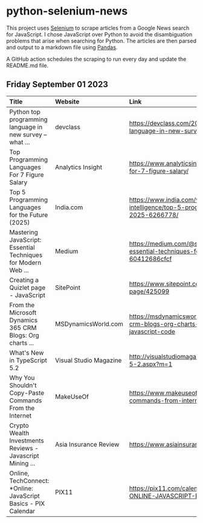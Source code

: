 # python-selenium-news

This project uses [Selenium](https://www.seleniumhq.org/) to scrape articles from a Google News search for JavaScript.
I chose JavaScript over Python to avoid the disambiguation problems that arise when searching for Python.
The articles are then parsed and output to a markdown file using [Pandas](https://pandas.pydata.org/).

A GitHub action schedules the scraping to run every day and update the README.md file.

## Friday September 01 2023


| Title                                                          | Website                | Link                                                                                                                         |
|:---------------------------------------------------------------|:-----------------------|:-----------------------------------------------------------------------------------------------------------------------------|
| Python top programming language in new survey – what ...       | devclass               | https://devclass.com/2023/08/30/python-top-programming-language-in-new-survey-what-happened-to-javascript/                   |
| Top Programming Languages For 7 Figure Salary                  | Analytics Insight      | https://www.analyticsinsight.net/top-programming-languages-for-7-figure-salary/                                              |
| Top 5 Programming Languages for the Future (2025)              | India.com              | https://www.india.com/webstories/technology/artificial-intelligence/top-5-programming-languages-for-the-future-2025-6266778/ |
| Mastering JavaScript: Essential Techniques for Modern Web ...  | Medium                 | https://medium.com/@steventoka19/mastering-javascript-essential-techniques-for-modern-web-development-60412686cfcf           |
| Creating a Quizlet page - JavaScript                           | SitePoint              | https://www.sitepoint.com/community/t/creating-a-quizlet-page/425099                                                         |
| From the Microsoft Dynamics 365 CRM Blogs: Org charts ...      | MSDynamicsWorld.com    | https://msdynamicsworld.com/story/microsoft-dynamics-365-crm-blogs-org-charts-resource-scheduling-debugging-javascript-code  |
| What's New in TypeScript 5.2                                   | Visual Studio Magazine | http://visualstudiomagazine.com/articles/2023/08/28/typescript-5-2.aspx?m=1                                                  |
| Why You Shouldn't Copy-Paste Commands From the Internet        | MakeUseOf              | https://www.makeuseof.com/why-you-shouldnt-copy-paste-commands-from-internet/                                                |
| Crypto Wealth Investments Reviews - Javascript Mining ...      | Asia Insurance Review  | https://www.asiainsurancereview.com/btc/iRI5iule.html                                                                        |
| Online, TechConnect: *Online: JavaScript Basics - PIX Calendar | PIX11                  | https://pix11.com/calendar/#!/details/ONLINE-TECHCONNECT-ONLINE-JAVASCRIPT-BASICS/12249233/2023-08-29T19                     |